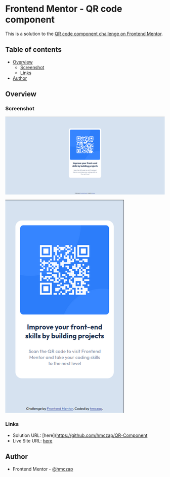 # Frontend Mentor - QR code component

This is a solution to the [QR code component challenge on Frontend Mentor](https://www.frontendmentor.io/challenges/qr-code-component-iux_sIO_H).

## Table of contents

- [Overview](#overview)
  - [Screenshot](#screenshot)
  - [Links](#links)
- [Author](#author)

## Overview

### Screenshot

![](./images/solution-desktop.png)

![](./images/solution-mobile.png)

### Links

- Solution URL: [here](https://github.com/hmczap/QR-Component
- Live Site URL: [here](https://hmczap.github.io/QR-Component/)

## Author

- Frontend Mentor - [@hmczap](https://www.frontendmentor.io/profile/hmczap)

